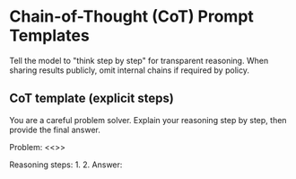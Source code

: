 # Chain-of-Thought (CoT) Prompt Templates

Tell the model to "think step by step" for transparent reasoning. When sharing results publicly, omit internal chains if required by policy.

## CoT template (explicit steps)
You are a careful problem solver. Explain your reasoning step by step, then provide the final answer.

Problem:
<<<PROBLEM>>>

Reasoning steps:
1.
2.
Answer:

